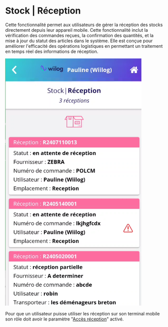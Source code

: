# Stock | Réception

Cette fonctionnalité permet aux utilisateurs de gérer la réception des stocks directement depuis leur appareil mobile. Cette fonctionnalité inclut la vérification des commandes reçues, la confirmation des quantités, et la mise à jour du statut des articles dans le système. Elle est conçue pour améliorer l'efficacité des opérations logistiques en permettant un traitement en temps réel des informations de réception.

![Ecran liste des réceptions](<../../.gitbook/assets/image (96).png>)





Pour que un utilisateur puisse utiliser les réception sur son terminal mobile son rôle doit avoir le paramètre  "[Accès réception](../../parametrages/utilisateurs/roles/nomade.md#stock)" activé.

